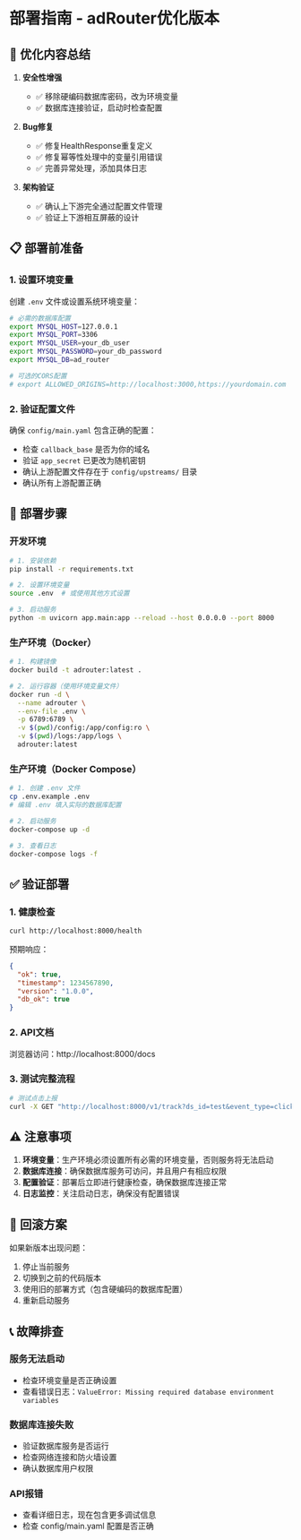 # 部署指南 - adRouter优化版本

## 🔧 优化内容总结

1. **安全性增强**
   - ✅ 移除硬编码数据库密码，改为环境变量
   - ✅ 数据库连接验证，启动时检查配置

2. **Bug修复**
   - ✅ 修复HealthResponse重复定义
   - ✅ 修复幂等性处理中的变量引用错误
   - ✅ 完善异常处理，添加具体日志

3. **架构验证**
   - ✅ 确认上下游完全通过配置文件管理
   - ✅ 验证上下游相互屏蔽的设计

## 📋 部署前准备

### 1. 设置环境变量

创建 `.env` 文件或设置系统环境变量：

```bash
# 必需的数据库配置
export MYSQL_HOST=127.0.0.1
export MYSQL_PORT=3306
export MYSQL_USER=your_db_user
export MYSQL_PASSWORD=your_db_password
export MYSQL_DB=ad_router

# 可选的CORS配置
# export ALLOWED_ORIGINS=http://localhost:3000,https://yourdomain.com
```

### 2. 验证配置文件

确保 `config/main.yaml` 包含正确的配置：
- 检查 `callback_base` 是否为你的域名
- 验证 `app_secret` 已更改为随机密钥
- 确认上游配置文件存在于 `config/upstreams/` 目录
- 确认所有上游配置正确

## 🚀 部署步骤

### 开发环境

```bash
# 1. 安装依赖
pip install -r requirements.txt

# 2. 设置环境变量
source .env  # 或使用其他方式设置

# 3. 启动服务
python -m uvicorn app.main:app --reload --host 0.0.0.0 --port 8000
```

### 生产环境（Docker）

```bash
# 1. 构建镜像
docker build -t adrouter:latest .

# 2. 运行容器（使用环境变量文件）
docker run -d \
  --name adrouter \
  --env-file .env \
  -p 6789:6789 \
  -v $(pwd)/config:/app/config:ro \
  -v $(pwd)/logs:/app/logs \
  adrouter:latest
```

### 生产环境（Docker Compose）

```bash
# 1. 创建 .env 文件
cp .env.example .env
# 编辑 .env 填入实际的数据库配置

# 2. 启动服务
docker-compose up -d

# 3. 查看日志
docker-compose logs -f
```

## ✅ 验证部署

### 1. 健康检查

```bash
curl http://localhost:8000/health
```

预期响应：
```json
{
  "ok": true,
  "timestamp": 1234567890,
  "version": "1.0.0",
  "db_ok": true
}
```

### 2. API文档

浏览器访问：http://localhost:8000/docs

### 3. 测试完整流程

```bash
# 测试点击上报
curl -X GET "http://localhost:8000/v1/track?ds_id=test&event_type=click&ad_id=test_ad&click_id=test_click"
```

## ⚠️ 注意事项

1. **环境变量**：生产环境必须设置所有必需的环境变量，否则服务将无法启动
2. **数据库连接**：确保数据库服务可访问，并且用户有相应权限
3. **配置验证**：部署后立即进行健康检查，确保数据库连接正常
4. **日志监控**：关注启动日志，确保没有配置错误

## 🔄 回滚方案

如果新版本出现问题：

1. 停止当前服务
2. 切换到之前的代码版本
3. 使用旧的部署方式（包含硬编码的数据库配置）
4. 重新启动服务

## 📞 故障排查

### 服务无法启动
- 检查环境变量是否正确设置
- 查看错误日志：`ValueError: Missing required database environment variables`

### 数据库连接失败
- 验证数据库服务是否运行
- 检查网络连接和防火墙设置
- 确认数据库用户权限

### API报错
- 查看详细日志，现在包含更多调试信息
- 检查 config/main.yaml 配置是否正确
